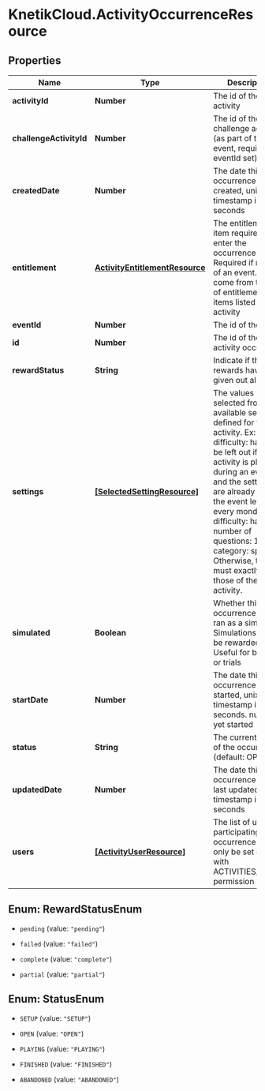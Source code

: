 # KnetikCloud.ActivityOccurrenceResource

## Properties
Name | Type | Description | Notes
------------ | ------------- | ------------- | -------------
**activityId** | **Number** | The id of the activity | 
**challengeActivityId** | **Number** | The id of the challenge activity (as part of the event, required if eventId set) | [optional] 
**createdDate** | **Number** | The date this occurrence was created, unix timestamp in seconds | [optional] 
**entitlement** | [**ActivityEntitlementResource**](ActivityEntitlementResource.md) | The entitlement item required to enter the occurrence. Required if not part of an event. Must come from the set of entitlement items listed in the activity | [optional] 
**eventId** | **Number** | The id of the event | [optional] 
**id** | **Number** | The id of the activity occurrence | [optional] 
**rewardStatus** | **String** | Indicate if the rewards have been given out already | [optional] 
**settings** | [**[SelectedSettingResource]**](SelectedSettingResource.md) | The values selected from the available settings defined for the activity. Ex: difficulty: hard. Can be left out if the activity is played during an event and the settings are already set at the event level. Ex: every monday, difficulty: hard, number of questions: 10, category: sport. Otherwise, the set must exactly match those of the activity. | [optional] 
**simulated** | **Boolean** | Whether this occurrence will be ran as a simulation. Simulations will not be rewarded. Useful for bot play or trials | [optional] 
**startDate** | **Number** | The date this occurrence was started, unix timestamp in seconds. null if not yet started | [optional] 
**status** | **String** | The current status of the occurrence (default: OPEN) | [optional] 
**updatedDate** | **Number** | The date this occurrence was last updated, unix timestamp in seconds | [optional] 
**users** | [**[ActivityUserResource]**](ActivityUserResource.md) | The list of users participating in this occurrence. Can only be set directly with ACTIVITIES_ADMIN permission | [optional] 


<a name="RewardStatusEnum"></a>
## Enum: RewardStatusEnum


* `pending` (value: `"pending"`)

* `failed` (value: `"failed"`)

* `complete` (value: `"complete"`)

* `partial` (value: `"partial"`)




<a name="StatusEnum"></a>
## Enum: StatusEnum


* `SETUP` (value: `"SETUP"`)

* `OPEN` (value: `"OPEN"`)

* `PLAYING` (value: `"PLAYING"`)

* `FINISHED` (value: `"FINISHED"`)

* `ABANDONED` (value: `"ABANDONED"`)




